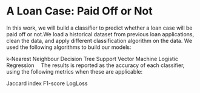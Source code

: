 # A Loan Case: Paid Off or Not
In this work, we will build a classifier to predict whether a loan case will be paid off or not.We load a historical dataset from previous loan applications, clean the data, and apply different classification algorithm on the data. We used the following algorithms to build our models:

k-Nearest Neighbour
Decision Tree
Support Vector Machine
Logistic Regression
 The results is reported as the accuracy of each classifier, using the following metrics when these are applicable:

Jaccard index
F1-score
LogLoss
